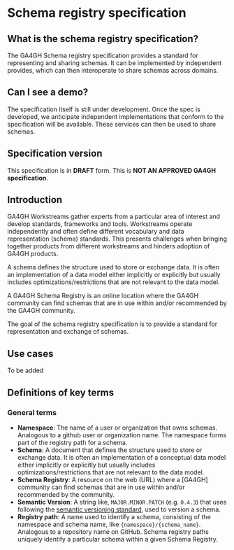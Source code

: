 # Schema registry specification

## What is the schema registry specification?

The GA4GH Schema registry specification provides a standard for representing and sharing schemas. It can be implemented by independent provides, which can then interoperate to share schemas across domains.

## Can I see a demo?

The specification itself is still under development.  Once the spec is developed, we anticipate independent implementations that conform to the specification will be available. These services can then be used to share schemas.

## Specification version

This specification is in **DRAFT** form. This is **NOT AN APPROVED GA4GH specification**. 

## Introduction

GA4GH Workstreams gather experts from a particular area of interest and develop standards, frameworks and tools.  Workstreams operate independently and often define different vocabulary and data representation (schema) standards. This presents challenges when bringing together products from different workstreams and hinders adoption of GA4GH products.

A schema defines the structure used to store or exchange data. It is often an implementation of a data model either implicitly or explicitly but usually includes optimizations/restrictions that are not relevant to the data model. 

A GA4GH Schema Registry is an online location where the GA4GH community can find schemas that are in use within and/or recommended by the GA4GH community.

The goal of the schema registry specification is to provide a standard for representation and exchange of schemas. 

## Use cases

To be added

## Definitions of key terms

### General terms

- **Namespace**: The name of a user or organization that owns schemas. Analogous to a github user or organization name. The namespace forms part of the registry path for a schema.
- **Schema**: A document that defines the structure used to store or exchange data. It is often an implementation of a conceptual data model either implicitly or explicitly but usually includes optimizations/restrictions that are not relevant to the data model. 
- **Schema Registry**: A resource on the web (URL) where a [GA4GH] community can find schemas that are in use within and/or recommended by the community.
- **Semantic Version**: A string like, `MAJOR.MINOR.PATCH` (e.g. `0.4.3`) that uses following the [semantic versioning standard](https://semver.org/), used to version a schema.
- **Registry path**: A name used to identify a schema, consisting of the namespace and schema name, like `{namespace}/{schema_name}`. Analogous to a repository name on GitHub. Schema registry paths uniquely identify a particular schema within a given Schema Registry.
